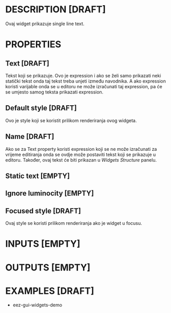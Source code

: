 # DESCRIPTION [DRAFT]

Ovaj widget prikazuje single line text.

# PROPERTIES

## Text [DRAFT]

Tekst koji se prikazuje. Ovo je expression i ako se želi samo prikazati neki statički tekst onda taj tekst treba unjeti između navodnika. A ako expression koristi varijable onda se u editoru ne može izračunati taj expression, pa će se umjesto samog teksta prikazati expression.

## Default style [DRAFT]

Ovo je style koji se koristit prilikom renderiranja ovog widgeta.

## Name [DRAFT]

Ako se za Text property koristi expression koji se ne može izračunati za vrijeme editiranja onda se ovdje može postaviti tekst koji se prikazuje u editoru. Također, ovaj tekst će biti prikazan u _Widgets Structure_ panelu.

## Static text [EMPTY]

## Ignore luminocity [EMPTY]

## Focused style [DRAFT]

Ovaj style se koristi prilikom renderiranja ako je widget u focusu.

# INPUTS [EMPTY]

# OUTPUTS [EMPTY]

# EXAMPLES [DRAFT]

-   eez-gui-widgets-demo
